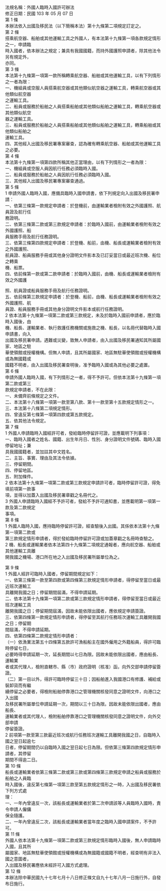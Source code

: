 法規名稱：外國人臨時入國許可辦法  
修正日期：民國 103 年 05 月 07 日  
第 1 條  
本辦法依入出國及移民法（以下簡稱本法）第十九條第二項規定訂定之。  
第 2 條  
搭乘航空器、船舶或其他運輸工具之外國人，有本法第十九條第一項各款規定情形之一，申請臨  
時入國者，依本辦法之規定；兼具有我國國籍，而持外國護照申請者，除其他法令另有規定外，  
亦同。  
第 3 條  
本法第十九條第一項第一款所稱轉乘航空器、船舶或其他運輸工具，以有下列情形之一者為限：  
一、機組員或空服人員搭乘航空器或其他類似航空器之運輸工具，轉乘航空器或其他類似航空器  
之運輸工具。  
二、船員或服務於船舶之人員搭乘船舶或其他類似船舶之運輸工具，轉乘航空器或其他類似航空  
器之運輸工具。  
三、船員或服務於船舶之人員搭乘船舶或其他類似船舶之運輸工具，轉乘船舶或其他類似船舶之  
運輸工具。  
四、其他經入出國及移民署專案審查，認為確有轉乘航空器、船舶或其他運輸工具之必要。  
第 4 條  
本法第十九條第一項第四款所稱其他正當理由，以有下列情形之一者為限：  
一、機組員或空服人員因航行任務必須臨時入國。  
二、船員或服務於船舶之人員因航行任務必須臨時入國。  
三、其他經入出國及移民署專案審查通過。  
第 5 條  
1 申請外國人臨時入國，應備具臨時入國申請書，依下列規定向入出國及移民署申請：  
一、依第三條第一款規定申請者：於登機前，由運輸業者檢附有效之外國護照、航員證及航行任  
務證明。  
二、依第三條第二款或第三款規定申請者：於臨時入國前，由運輸業者檢附有效之外國護照、船  
員服務手冊及航行任務證明。  
三、依第三條第四款規定申請者：於登機、船前，由機、船長或運輸業者檢附有效之外國護照、  
航員證、船員服務手冊或其他身分證明文件影本及已訂妥當日或最近班次機、船位之轉乘  
機、船票。  
四、依前條第一款或第二款申請者：於臨時入國前，由機、船長或運輸業者檢附有效之外國護  


照、航員證或船員服務手冊及航行任務證明。  
五、依前條第三款規定申請者：於登機、船前，由機、船長或運輸業者檢附有效之外國護照、航  
員證、船員服務手冊或其他身分證明文件影本或航行任務證明。  
2 依本法第十九條第一項第二款或第三款規定，未及於臨時入國前申請者，應於臨時入國後，由  
機、船長、運輸業者、執行救護任務機關或施救之機、船長，以名冊代替臨時入國申請書，向入  
出國及移民署申請。遇難或災變，致無人申請者，由入出國及移民署通知其所屬國家、地區之駐  
華使領館或授權機構。但無人申請，且其所屬國家、地區無駐華使領館或授權機構或為無國籍或  
國籍不明者，由入出國及移民署查明後，准予臨時入國或為其他必要之處置。  
第 6 條  
申請外國人臨時入國，有下列情形之一者，得不予許可。但依本法第十九條第一項第二款或第三  
款規定申請者，不在此限：  
一、未備齊前條規定之文件。  
二、本法第十八條第一項第一款至第八款、第十一款至第十五款規定情形之一。  
三、本法第十八條第二項規定情形。  
四、曾違反第七條第一項第四款或第五款規定。  
五、依其他法令規定。  
第 7 條  
1 外國人申請臨時入國經許可者，發給臨時停留許可證，並應載明下列事項：  
一、臨時入國者之姓名、國籍、出生年月日、性別、身分證明文件號碼、臨時入國停留地址；兼  
具我國國籍者，並加註其中文姓名。  
二、主旨、事實、理由及其法令依據。  
三、停留期間。  
四、停留地區。  
五、附加條件。  
2 依本法第十九條第一項第二款或第三款規定申請許可者，臨時停留許可證，得免填前項第一款事  
項，並得以加蓋入出國及移民署章戳之名冊代之。  
3 外國人申請臨時入國經不予許可者，發給不予許可通知書，並應載明第一項第一款及第二款規定  
事項。  
第 8 條  
1 外國人臨時入國，應持臨時停留許可證，經查驗後入出國。其係依本法第十九條第一項第二款或  
第三款規定情形申請者，得於發給臨時停留許可證或加蓋章戳之名冊時查驗之。  
2 機、船長或運輸業者依本法第四十九條第二項規定通報者，應向航空器、船舶或其他運輸工具離  
開我國之機場、港口所在地之入出國及移民署所屬單位為之。  


第 9 條  
1 外國人經許可臨時入國者，停留期間規定如下：  
一、依第三條第一款至第四款或第四條第三款規定情形申請者，得停留至當日或最近班次運輸工  
具離開我國之日；停留期間屆滿，不得申請延期。  
二、依本法第十九條第一項第二款或第三款規定情形申請者，得停留至當日或最近班次運輸工具  
離開我國之日；停留期間屆滿，因故未能依限出國者，應依規定申請簽證。  
三、依第四條第一款規定情形申請者，得停留至其航行任務班次運輸工具離開我國之日；停留期  
間屆滿，不得申請延期。  
四、依第四條第二款規定情形申請者：  
（一）依漁業法第五十四條第五款許可漁船船主在國外僱用之外籍船員，得許可臨時停留七日，  
必要時得申請延期一次，延長期間以七日為限。因故未能依限出國者，應由船長、運輸業  
者或其代理人，檢附直轄市、縣（市）政府證明（核准）函，向外交部申請停留簽證。  
（二）第一目以外，得許可臨時停留三十日；因船舶進入我國港口有修護、補給或裝卸貨而有繼  
續停留之必要者，得檢附船舶停靠港口之管理機關核發同意之證明文件，向港口之入出國  
及移民署所屬單位申請延期一次，期間以三十日為限。因故未能依限出國者，應由船長、  
運輸業者或其代理人，檢附船舶停靠港口之管理機關核發同意之證明文件，向外交部申請  
停留簽證。  
2 前項第一款至第三款最近班次或航行任務班次運輸工具離開我國之日，自臨時入國之翌日起逾七  
日者，停留期間仍以自臨時入國之翌日起七日為限。但依第三條第四款規定情形申請者，其停留  
期間不得逾二日。  
第 10 條  
船長或運輸業者依第三條第二款或第三款或第四條第三款規定申請之船員或服務於船舶之人員臨  
時入國後，違反第七條第一項第三款至第五款規定情形之一時，入出國及移民署依下列方式處  
理：  
一、一年內曾違反一次，該船長或運輸業者於第二次申請該等人員臨時入國時，責令申請人僱傭  
保全隨護。  
二、一年內曾違反二次，該船長或運輸業者當年度之臨時入國申請案件，不予許可。  
第 11 條  
外國人依本法第十九條第一項第二款或第三款規定情形臨時入國後，無人申請臨時入國，且其所  
屬國家、地區無駐華使領館或授權機構或為無國籍或國籍不明者，經查明有非法入國之意圖者，  
入出國及移民署應依未經許可入國方式處理。  
第 12 條  
本辦法除中華民國九十七年七月十八日修正條文自九十七年八月一日施行外，自發布日施行。  


